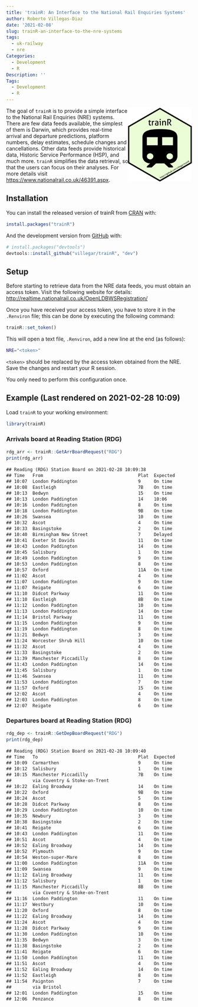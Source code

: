 ```yaml
---
title: 'trainR: An Interface to the National Rail Enquiries Systems'
author: Roberto Villegas-Diaz
date: '2021-02-08'
slug: trainR-an-interface-to-the-nre-systems
tags:
  - uk-railway
  - nre
Categories:
  - Development
  - R
Description: ''
Tags:
  - Development
  - R
---
```


<img src="https://raw.githubusercontent.com/villegar/trainR/main/inst/images/logo.png" alt="logo" align="right" height=200px/>

The goal of `trainR` is to provide a simple interface to the 
National Rail Enquiries (NRE) systems. There are few data feeds 
available, the simplest of them is Darwin, which provides real-time 
arrival and departure predictions, platform numbers, delay estimates, 
schedule changes and cancellations. Other data feeds provide historical 
data, Historic Service Performance (HSP), and much more. `trainR` 
simplifies the data retrieval, so that the users can focus on their 
analyses. For more details visit 
https://www.nationalrail.co.uk/46391.aspx.

## Installation

You can install the released version of trainR from [CRAN](https://CRAN.R-project.org) with:

``` r
install.packages("trainR")
```

And the development version from [GitHub](https://github.com/) with:

``` r
# install.packages("devtools")
devtools::install_github("villegar/trainR", "dev")
```

## Setup
Before starting to retrieve data from the NRE data feeds, you must obtain an access token. 
Visit the following website for details: http://realtime.nationalrail.co.uk/OpenLDBWSRegistration/

Once you have received your access token, you have to store it in the `.Renviron` file; this can be 
done by executing the following command:


```r
trainR::set_token()
```

This will open a text file, `.Renviron`, add a new line at the end (as follows):

```bash
NRE="<token>"
```

`<token>` should be replaced by the access token obtained from the NRE. Save the changes and restart 
your R session.

You only need to perform this configuration once.

## Example (Last rendered on 2021-02-28 10:09)

Load `trainR` to your working environment:

```r
library(trainR)
```

### Arrivals board at Reading Station (RDG)


```r
rdg_arr <- trainR::GetArrBoardRequest("RDG")
print(rdg_arr)
```

```
## Reading (RDG) Station Board on 2021-02-28 10:09:38
## Time   From                                    Plat  Expected
## 10:07  London Paddington                       9     On time
## 10:08  Eastleigh                               7B    On time
## 10:13  Bedwyn                                  15    On time
## 10:13  London Paddington                       14    10:06
## 10:16  London Paddington                       8     On time
## 10:18  London Paddington                       9B    On time
## 10:26  Swansea                                 10    On time
## 10:32  Ascot                                   4     On time
## 10:33  Basingstoke                             2     On time
## 10:40  Birmingham New Street                   7     Delayed
## 10:41  Exeter St Davids                        11    On time
## 10:43  London Paddington                       14    On time
## 10:45  Salisbury                               1     On time
## 10:49  London Paddington                       9     On time
## 10:53  London Paddington                       8     On time
## 10:57  Oxford                                  11A   On time
## 11:02  Ascot                                   4     On time
## 11:07  London Paddington                       9     On time
## 11:07  Reigate                                 6     On time
## 11:10  Didcot Parkway                          11    On time
## 11:10  Eastleigh                               8B    On time
## 11:12  London Paddington                       10    On time
## 11:13  London Paddington                       14    On time
## 11:14  Bristol Parkway                         11    On time
## 11:15  London Paddington                       9     On time
## 11:19  London Paddington                       8     On time
## 11:21  Bedwyn                                  3     On time
## 11:24  Worcester Shrub Hill                    10    On time
## 11:32  Ascot                                   4     On time
## 11:33  Basingstoke                             2     On time
## 11:39  Manchester Piccadilly                   8     On time
## 11:43  London Paddington                       14    On time
## 11:45  Salisbury                               1     On time
## 11:46  Swansea                                 11    On time
## 11:53  London Paddington                       7     On time
## 11:57  Oxford                                  15    On time
## 12:02  Ascot                                   4     On time
## 12:03  London Paddington                       8     On time
## 12:07  Reigate                                 6     On time
```

### Departures board at Reading Station (RDG)


```r
rdg_dep <- trainR::GetDepBoardRequest("RDG")
print(rdg_dep)
```

```
## Reading (RDG) Station Board on 2021-02-28 10:09:40
## Time   To                                      Plat  Expected
## 10:09  Carmarthen                              9     On time
## 10:12  Salisbury                               1     On time
## 10:15  Manchester Piccadilly                   7B    On time
##        via Coventry & Stoke-on-Trent           
## 10:22  Ealing Broadway                         14    On time
## 10:22  Oxford                                  9B    On time
## 10:24  Ascot                                   5     On time
## 10:28  Didcot Parkway                          8     On time
## 10:29  London Paddington                       10    On time
## 10:35  Newbury                                 3     On time
## 10:38  Basingstoke                             2     On time
## 10:41  Reigate                                 6     On time
## 10:43  London Paddington                       11    On time
## 10:51  Ascot                                   4     On time
## 10:52  Ealing Broadway                         14    On time
## 10:52  Plymouth                                9     On time
## 10:54  Weston-super-Mare                       8     On time
## 11:00  London Paddington                       11A   On time
## 11:09  Swansea                                 9     On time
## 11:12  Ealing Broadway                         11    On time
## 11:12  Salisbury                               1     On time
## 11:15  Manchester Piccadilly                   8B    On time
##        via Coventry & Stoke-on-Trent           
## 11:16  London Paddington                       11    On time
## 11:17  Westbury                                10    On time
## 11:20  Oxford                                  8     On time
## 11:22  Ealing Broadway                         14    On time
## 11:24  Ascot                                   4     On time
## 11:28  Didcot Parkway                          9     On time
## 11:30  London Paddington                       10    On time
## 11:35  Bedwyn                                  3     On time
## 11:38  Basingstoke                             2     On time
## 11:41  Reigate                                 6     On time
## 11:50  London Paddington                       11    On time
## 11:51  Ascot                                   4     On time
## 11:52  Ealing Broadway                         14    On time
## 11:52  Eastleigh                               8     On time
## 11:54  Paignton                                7     On time
##        via Bristol                             
## 12:01  London Paddington                       15    On time
## 12:06  Penzance                                8     On time
```
